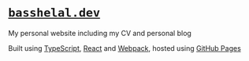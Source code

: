 # [`basshelal.dev`](https://basshelal.dev)

My personal website including my CV and personal blog

Built using [TypeScript](https://www.typescriptlang.org/),
[React](https://reactjs.org/) and [Webpack](https://webpack.js.org/), hosted
using [GitHub Pages](https://pages.github.com/)